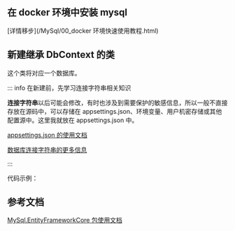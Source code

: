 

## 在 docker 环境中安装 mysql

[详情移步](/MySql/00_docker 环境快速使用教程.html)




## 新建继承 DbContext 的类

这个类将对应一个数据库。

::: info 在新建前，先学习连接字符串相关知识

**连接字符串**以后可能会修改，有时也涉及到需要保护的敏感信息，所以一般不直接存放在源码中，可以存储在 appsettings.json、环境变量、用户机密存储或其他配置源中。这里我就放在 appsettings.json 中。

[appsettings.json 的使用文档](/DotNet/appsettings.json%20使用.html)

[数据库连接字符串的更多信息](https://learn.microsoft.com/zh-cn/ef/core/miscellaneous/connection-strings)

:::

代码示例：







## 参考文档

[MySql.EntityFrameworkCore 包使用文档](https://dev.mysql.com/doc/connector-net/en/connector-net-entityframework-core.html)
